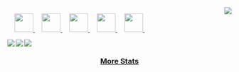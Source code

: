 <a href="https://github.com/hussamalzahabi/github-readme-stats">
    <picture>
        <source media="(prefers-color-scheme: dark)" srcset="https://github-readme-stats.vercel.app/api/top-langs/?username=hussamalzahabi&hide_title=true&langs_count=10&hide=G-code&hide_border=true&theme=dark&bg_color=0e1116&title_color=ffffff&text_color=ffffff&layout=donut-vertical&exclude_repo=babel,convert">
        <img align="right" src="https://github-readme-stats.vercel.app/api/top-langs/?username=hussamalzahabi&hide_title=true&langs_count=10&hide=G-code&hide_border=true&layout=donut-vertical&exclude_repo=babel,convert">
    </picture>
</a>

&nbsp;&nbsp;&nbsp;
<a href="https://stackoverflow.com/users/1544937/jacob-philpott?tab=profile">
    <picture>
        <source media="(prefers-color-scheme: dark)" srcset="https://github.com/hussamalzahabi/hussamalzahabi/blob/main/imgs/social/dark/stackoverflow.png">
        <img src="https://github.com/hussamalzahabi/hussamalzahabi/blob/main/imgs/social/light/stackoverflow.png" width="42" height="42">
    </picture>
</a>
&nbsp;&nbsp;&nbsp;
<a href="https://www.linkedin.com/in/hussamalzahabi">
    <picture>
        <source media="(prefers-color-scheme: dark)" srcset="https://github.com/hussamalzahabi/hussamalzahabi/blob/main/imgs/social/dark/linkedin.png">
        <img src="https://github.com/hussamalzahabi/hussamalzahabi/blob/main/imgs/social/light/linkedin.png" width="42" height="42">
    </picture>
</a>
&nbsp;&nbsp;&nbsp;
<a href="https://www.facebook.com/hussamalzahabi">
    <picture>
        <source media="(prefers-color-scheme: dark)" srcset="https://github.com/hussamalzahabi/hussamalzahabi/blob/main/imgs/social/dark/facebook.png">
        <img src="https://github.com/hussamalzahabi/hussamalzahabi/blob/main/imgs/social/light/facebook.png" width="42" height="42">
    </picture>
</a>
&nbsp;&nbsp;&nbsp;
<a href="https://twitter.com/__hussamalzahabi__">
    <picture>
        <source media="(prefers-color-scheme: dark)" srcset="https://github.com/hussamalzahabi/hussamalzahabi/blob/main/imgs/social/dark/twitter.png">
        <img src="https://github.com/hussamalzahabi/hussamalzahabi/blob/main/imgs/social/light/twitter.png" width="42" height="42">
    </picture>
</a>
&nbsp;&nbsp;&nbsp;
<a href="https://www.youtube.com/@hussamalzahabi">
    <picture>
        <source media="(prefers-color-scheme: dark)" srcset="https://github.com/hussamalzahabi/hussamalzahabi/blob/main/imgs/social/dark/youtube.png">
        <img src="https://github.com/hussamalzahabi/hussamalzahabi/blob/main/imgs/social/light/youtube.png" width="42" height="42">
    </picture>
</a>
&nbsp;&nbsp;&nbsp;

<a href="https://github.com/hussamalzahabi/github-readme-stats">
    <picture>
        <source media="(prefers-color-scheme: dark)" srcset="https://github-readme-stats.vercel.app/api?username=hussamalzahabi&hide_title=true&include_all_commits=true&count_private=true&show_icons=true&hide_border=true&theme=dark&bg_color=0e1116&title_color=ffffff&text_color=ffffff&icon_color=1f6feb">
        <img align="left" src="https://github-readme-stats.vercel.app/api?username=hussamalzahabi&hide_title=true&include_all_commits=true&count_private=true&show_icons=true&hide_border=true">
    </picture>
</a>

<a href="https://github.com/hussamalzahabi/github-readme-streak-stats">
    <picture>
        <source media="(prefers-color-scheme: dark)" srcset="https://github-readme-streak-stats.herokuapp.com/?user=hussamalzahabi&hide_border=true&theme=dark&background=0e1116">
        <img align="left" src="https://github-readme-streak-stats.herokuapp.com/?user=hussamalzahabi&hide_border=true">
    </picture>
</a>

<a href="https://github.com/hussamalzahabi/github-readme-activity-graph">
    <picture>
        <source media="(prefers-color-scheme: dark)" srcset="https://github-readme-activity-graph.vercel.app/graph?username=hussamalzahabi&theme=github-dark&area=true&hide_border=true&custom_title=Past%20Months%20Activity&color=ffffff&bg_color=0e1116">
        <img align="center" src="https://github-readme-activity-graph.vercel.app/graph?username=hussamalzahabi&theme=github-light&area=true&hide_border=true&custom_title=Past%20Months%20Activity">
    </picture>
</a>

<h3 align="center">
    <a href="https://www.githubtrends.io/wrapped/hussamalzahabi">
        More Stats
    </a>
</h3>

